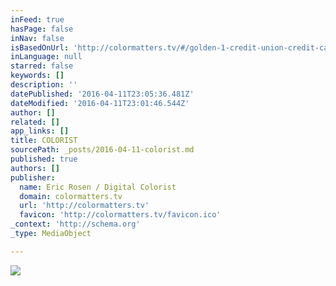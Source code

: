 ```yaml
---
inFeed: true
hasPage: false
inNav: false
isBasedOnUrl: 'http://colormatters.tv/#/golden-1-credit-union-credit-card/'
inLanguage: null
starred: false
keywords: []
description: ''
datePublished: '2016-04-11T23:05:36.481Z'
dateModified: '2016-04-11T23:01:46.544Z'
author: []
related: []
app_links: []
title: COLORIST
sourcePath: _posts/2016-04-11-colorist.md
published: true
authors: []
publisher:
  name: Eric Rosen / Digital Colorist
  domain: colormatters.tv
  url: 'http://colormatters.tv'
  favicon: 'http://colormatters.tv/favicon.ico'
_context: 'http://schema.org'
_type: MediaObject

---
```

![](https://the-grid-user-content.s3-us-west-2.amazonaws.com/35682fbd-ef42-4396-ab35-3dcfbabdce40.jpg)